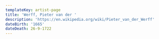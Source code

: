 ```yaml
---
templateKey: artist-page
title: 'Werff, Pieter van der '
description: 'https://en.wikipedia.org/wiki/Pieter_van_der_Werff'
dateBirth: '1665'
dateDeath: 26-9-1722
---
```


